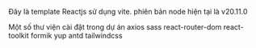 Đây là template Reactjs sử dụng vite. phiên bản node hiện tại là v20.11.0

Một số thư viện cài đặt trong dự án
axios
sass
react-router-dom
react-toolkit
formik
yup
antd
tailwindcss
